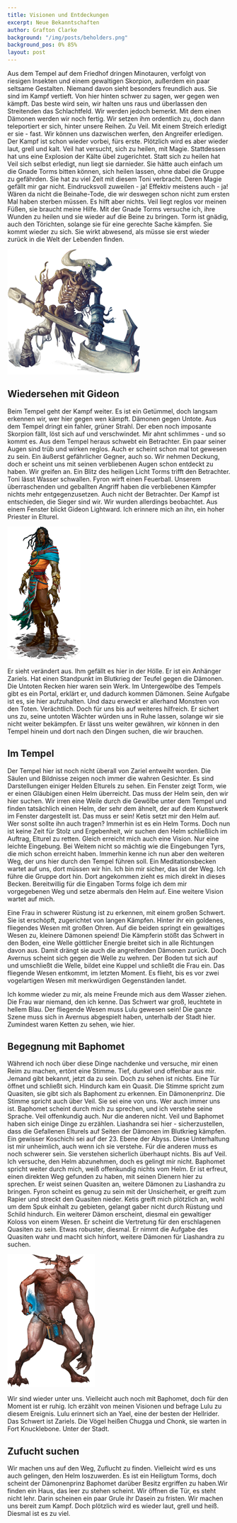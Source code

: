 ```yaml
---
title: Visionen und Entdeckungen
excerpt: Neue Bekanntschaften
author: Grafton Clarke
background: "/img/posts/beholders.png"
background_pos: 0% 85%
layout: post
---
```


Aus dem Tempel auf dem Friedhof dringen Minotauren, verfolgt von riesigen
Insekten und einem gewaltigen Skorpion, außerdem ein paar seltsame Gestalten.
Niemand davon sieht besonders freundlich aus. Sie sind im Kampf vertieft. Von
hier hinten schwer zu sagen, wer gegen wen kämpft. Das beste wird sein, wir
halten uns raus und überlassen den Streitenden das Schlachtfeld. Wir werden
jedoch bemerkt. Mit dem einen Dämonen werden wir noch fertig. Wir setzen ihm
ordentlich zu, doch dann teleportiert er sich, hinter unsere Reihen. Zu Veil.
Mit einem Streich erledigt er sie - fast. Wir können uns dazwischen werfen, den
Angreifer erledigen. Der Kampf ist schon wieder vorbei, fürs erste. Plötzlich
wird es aber wieder laut, grell und kalt. Veil hat versucht, sich zu heilen,
mit Magie. Stattdessen hat uns eine Explosion der Kälte übel zugerichtet. Statt
sich zu heilen hat Veil sich selbst erledigt, nun liegt sie darnieder. Sie
hätte auch einfach um die Gnade Torms bitten können, sich heilen lassen, ohne
dabei die Gruppe zu gefährden. Sie hat zu viel Zeit mit diesem Toni verbracht.
Deren Magie gefällt mir gar nicht. Eindrucksvoll zuweilen - ja! Effektiv
meistens auch - ja! Wären da nicht die Beinahe-Tode, die wir deswegen schon
nicht zum ersten Mal haben sterben müssen. Es hilft aber nichts. Veil liegt
reglos vor meinen Füßen, sie braucht meine Hilfe. Mit der Gnade Torms versuche
ich, ihre Wunden zu heilen und sie wieder auf die Beine zu bringen. Torm ist
gnädig, auch den Törichten, solange sie für eine gerechte Sache kämpfen. Sie
kommt wieder zu sich. Sie wirkt abwesend, als müsse sie erst wieder zurück in
die Welt der Lebenden finden.

![Untoter Minotaurus](/img/posts/minotaur.png)

## Wiedersehen mit Gideon

Beim Tempel geht der Kampf weiter. Es ist ein Getümmel, doch langsam erkennen
wir, wer hier gegen wen kämpft. Dämonen gegen Untote. Aus dem Tempel dringt ein
fahler, grüner Strahl. Der eben noch imposante Skorpion fällt, löst sich auf
und verschwindet. Mir ahnt schlimmes - und so kommt es. Aus dem Tempel heraus
schwebt ein Betrachter. Ein paar seiner Augen sind trüb und wirken reglos. Auch
er scheint schon mal tot gewesen zu sein. Ein äußerst gefährlicher Gegner, auch
so. Wir nehmen Deckung, doch er scheint uns mit seinen verbliebenen Augen schon
entdeckt zu haben. Wir greifen an. Ein Blitz des heiligen Licht Torms trifft
den Betrachter. Toni lässt Wasser schwallen. Fyron wirft einen Feuerball.
Unserem überraschenden und geballten Angriff haben die verbliebenen Kämpfer
nichts mehr entgegenzusetzen. Auch nicht der Betrachter. Der Kampf ist
entschieden, die Sieger sind wir. Wir wurden allerdings beobachtet. Aus einem
Fenster blickt Gideon Lightward. Ich erinnere mich an ihn, ein hoher Priester
in Elturel.

![Gideon Lightbringer](/img/posts/gideon.png)

Er sieht verändert aus. Ihm gefällt es hier in der Hölle. Er ist ein Anhänger
Zariels. Hat einen Standpunkt im Blutkrieg der Teufel gegen die Dämonen. Die
Untoten Recken hier waren sein Werk. Im Untergewölbe des Tempels gibt es ein
Portal, erklärt er, und dadurch kommen Dämonen. Seine Aufgabe ist es, sie hier
aufzuhalten. Und dazu erweckt er allerhand Monstren von den Toten. Verächtlich.
Doch für uns bis auf weiteres hilfreich. Er sichert uns zu, seine untoten
Wächter würden uns in Ruhe lassen, solange wir sie nicht weiter bekämpfen. Er
lässt uns weiter gewähren, wir können in den Tempel hinein und dort nach den
Dingen suchen, die wir brauchen.

## Im Tempel

Der Tempel hier ist noch nicht überall von Zariel entweiht worden. Die Säulen
und Bildnisse zeigen noch immer die wahren Gesichter. Es sind Darstellungen
einiger Helden Elturels zu sehen. Ein Fenster zeigt Torm, wie er einen
Gläubigen einen Helm überreicht. Das muss der Helm sein, den wir hier suchen.
Wir irren eine Weile durch die Gewölbe unter dem Tempel und finden tatsächlich
einen Helm, der sehr dem ähnelt, der auf dem Kunstwerk im Fenster dargestellt
ist. Das muss er sein! Ketis setzt mir den Helm auf. Wer sonst sollte ihn auch
tragen? Immerhin ist es ein Helm Torms. Doch nun ist keine Zeit für Stolz und
Ergebenheit, wir suchen den Helm schließlich im Auftrag, Elturel zu retten.
Gleich erreicht mich auch eine Vision. Nur eine leichte Eingebung. Bei Weitem
nicht so mächtig wie die Eingebungen Tyrs, die mich schon erreicht haben.
Immerhin kenne ich nun aber den weiteren Weg, der uns hier durch den Tempel
führen soll. Ein Meditationsbecken wartet auf uns, dort müssen wir hin. Ich bin
mir sicher, das ist der Weg. Ich führe die Gruppe dort hin. Dort angekommen
zieht es mich direkt in dieses Becken. Bereitwillig für die Eingaben Torms
folge ich dem mir vorgegebenen Weg und setze abermals den Helm auf. Eine
weitere Vision wartet auf mich.

Eine Frau in schwerer Rüstung ist zu erkennen, mit einem großen Schwert. Sie
ist erschöpft, zugerichtet von langen Kämpfen. Hinter ihr ein goldenes,
fliegendes Wesen mit großen Ohren. Auf die beiden springt ein gewaltiges Wesen
zu, kleinere Dämonen speiend! Die Kämpferin stößt das Schwert in den Boden,
eine Welle göttlicher Energie breitet sich in alle Richtungen davon aus. Damit
drängt sie auch die angreifenden Dämonen zurück. Doch Avernus scheint sich
gegen die Welle zu wehren. Der Boden tut sich auf und umschließt die Welle,
bildet eine Kuppel und schließt die Frau ein. Das fliegende Wesen entkommt, im
letzten Moment. Es flieht, bis es vor zwei vogelartigen Wesen mit merkwürdigen
Gegenständen landet.

Ich komme wieder zu mir, als meine Freunde mich aus dem Wasser ziehen. Die Frau
war niemand, den ich kenne. Das Schwert war groß, leuchtete in hellem Blau. Der
fliegende Wesen muss Lulu gewesen sein! Die ganze Szene muss sich in Avernus
abgespielt haben, unterhalb der Stadt hier. Zumindest waren Ketten zu sehen,
wie hier.

## Begegnung mit Baphomet

Während ich noch über diese Dinge nachdenke und versuche, mir einen Reim zu
machen, ertönt eine Stimme. Tief, dunkel und offenbar aus mir. Jemand gibt
bekannt, jetzt da zu sein. Doch zu sehen ist nichts. Eine Tür öffnet und
schließt sich. Hindurch kam ein Quasit. Die Stimme spricht zum Quasiten, sie
gibt sich als Baphoment zu erkennen. Ein Dämonenprinz. Die Stimme spricht auch
über Veil. Sie sei eine von uns. Wer auch immer uns ist. Baphomet scheint durch
mich zu sprechen, und ich verstehe seine Sprache. Veil offenkundig auch. Nur
die anderen nicht. Veil und Baphomet haben sich einige Dinge zu erzählen.
Liashandra sei hier - sicherzustellen, dass die Gefallenen Elturels auf Seiten
der Dämonen im Blutkrieg kämpfen. Ein gewisser Koschichi sei auf der 23. Ebene
der Abyss. Diese Unterhaltung ist mir unheimlich, auch wenn ich sie verstehe.
Für die anderen muss es noch schwerer sein. Sie verstehen sicherlich überhaupt
nichts. Bis auf Veil. Ich versuche, den Helm abzunehmen, doch es gelingt mir
nicht. Baphomet spricht weiter durch mich, weiß offenkundig nichts vom Helm. Er
ist erfreut, einen direkten Weg gefunden zu haben, mit seinen Dienern hier zu
sprechen. Er weist seinen Quasiten an, weitere Dämonen zu Liashandra zu
bringen. Fyron scheint es genug zu sein mit der Unsicherheit, er greift zum
Rapier und streckt den Quasiten nieder. Ketis greift mich plötzlich an, wohl um
dem Spuk einhalt zu gebieten, gelangt gaber nicht durch Rüstung und Schild
hindurch. Ein weiterer Dämon erscheint, diesmal ein gewaltiger Koloss von einem
Wesen. Er scheint die Vertretung für den erschlagenen Quasiten zu sein. Etwas
robuster, diesmal. Er nimmt die Aufgabe des Quasiten wahr und macht sich
hinfort, weitere Dämonen für Liashandra zu suchen.

![Yagnoloth](/img/posts/yagnoloth.png)

Wir sind wieder unter uns. Vielleicht auch noch mit Baphomet, doch für den
Moment ist er ruhig. Ich erzählt von meinen Visionen und befrage Lulu zu diesem
Ereignis. Lulu erinnert sich an Yael, eine der besten der Hellrider. Das
Schwert ist Zariels. Die Vögel heißen Chugga und Chonk, sie warten in Fort
Knucklebone. Unter der Stadt.

## Zufucht suchen

Wir machen uns auf den Weg, Zuflucht zu finden. Vielleicht wird es uns auch
gelingen, den Helm loszuwerden. Es ist ein Heiligtum Torms, doch scheint der
Dämonenprinz Baphomet darüber Besitz ergriffen zu haben.Wir finden ein Haus,
das leer zu stehen scheint. Wir öffnen die Tür, es steht nicht lehr. Darin
scheinen ein paar Grule ihr Dasein zu fristen. Wir machen uns bereit zum Kampf.
Doch plötzlich wird es wieder laut, grell und heiß. Diesmal ist es zu viel.
